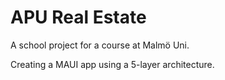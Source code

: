 # APU Real Estate

A school project for a course at Malmö Uni. 

Creating a MAUI app using a 5-layer architecture.
